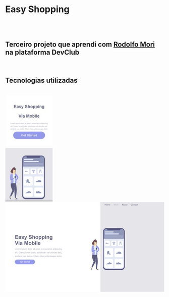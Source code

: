 <h1>Easy Shopping</h1>
<br>
<br>
<h2>Terceiro projeto que aprendi com <a href="https://www.instagram.com/rodolfomorii/">Rodolfo Mori</a> na plataforma DevClub</h2>
<br>
<h2>Tecnologias utilizadas</h2>
<br>

<img width="150px" src="https://raw.githubusercontent.com/JheysonDeotti/Projeto-3-HTML-CSS-Responsividade/main/assets/c1222513-9201-4528-b557-a299ba3b5fcf.jfif">
<img width="600px" src="https://raw.githubusercontent.com/JheysonDeotti/Projeto-3-HTML-CSS-Responsividade/main/assets/48c414a3-2f2d-462e-91c6-00aa799b2ffe.jfif">
